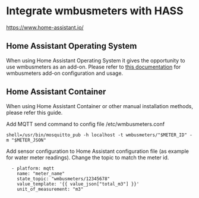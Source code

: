 # Integrate wmbusmeters with HASS
<https://www.home-assistant.io/>

## Home Assistant Operating System

When using Home Assistant Operating System it gives the opportunity to use wmbusmeters as an add-on. Please refer to [this documentation](https://github.com/weetmuts/wmbusmeters/blob/master/ha-addon/DOCS.md) for wmbusmeters add-on configuration and usage.

## Home Assistant Container

When using Home Assistant Container or other manual installation methods, please refer this guide.

Add MQTT send command to config file /etc/wmbusmeters.conf
```
shell=/usr/bin/mosquitto_pub -h localhost -t wmbusmeters/"$METER_ID" -m "$METER_JSON"
```

Add sensor configuration to Home Assistant configuration file (as example for water meter readings).
Change the topic to match the meter id.

```
  - platform: mqtt
    name: "meter_name"
    state_topic: "wmbusmeters/12345678"
    value_template: '{{ value_json["total_m3"] }}'
    unit_of_measurement: "m3"
```

